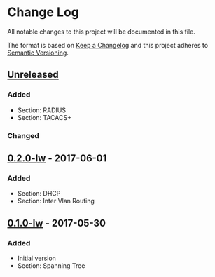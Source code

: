 # Change Log
All notable changes to this project will be documented in this file.

The format is based on [Keep a Changelog](http://keepachangelog.com/)
and this project adheres to [Semantic Versioning](http://semver.org/).

## [Unreleased]
### Added
- Section: RADIUS
- Section: TACACS+

### Changed

## [0.2.0-lw] - 2017-06-01
### Added
- Section: DHCP
- Section: Inter Vlan Routing

## [0.1.0-lw] - 2017-05-30
### Added
- Initial version
- Section: Spanning Tree

[Unreleased]: https://gitlab.com/netravnen/CiscoLabNotes/compare/v0.2.0-lw...HEAD
[0.2.0-lw]: https://gitlab.com/netravnen/CiscoLabNotes/compare/v0.1.0-lw...v0.2.0-lw
[0.1.0-lw]: https://gitlab.com/netravnen/CiscoLabNotes/compare/2ca23bdd5a942ca1af0bb4e568bb97b1be12ab88...v0.1.0-lw
